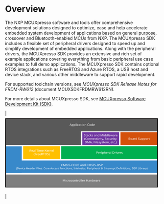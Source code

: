 # Overview

The NXP MCUXpresso software and tools offer comprehensive development solutions designed to optimize, ease and help accelerate embedded system development of applications based on general purpose, crossover and Bluetooth-enabled MCUs from NXP. The MCUXpresso SDK includes a flexible set of peripheral drivers designed to speed up and simplify development of embedded applications. Along with the peripheral drivers, the MCUXpresso SDK provides an extensive and rich set of example applications covering everything from basic peripheral use case examples to full demo applications. The MCUXpresso SDK contains optional RTOS integrations such as FreeRTOS and Azure RTOS, a USB host and device stack, and various other middleware to support rapid development.

For supported toolchain versions, see *MCUXpresso SDK Release Notes for FRDM-RW612* \(document MCUXSDKFRDMRW612RN\).

For more details about MCUXpresso SDK, see [MCUXpresso Software Development Kit \(SDK\)](http://www.nxp.com/products/software-and-tools/run-time-software/mcuxpresso-software-and-tools/mcuxpresso-software-development-kit-sdk:MCUXpresso-SDK).

|![](../images/ksdk_layers_20.svg "MCUXpresso SDK layers")

|

